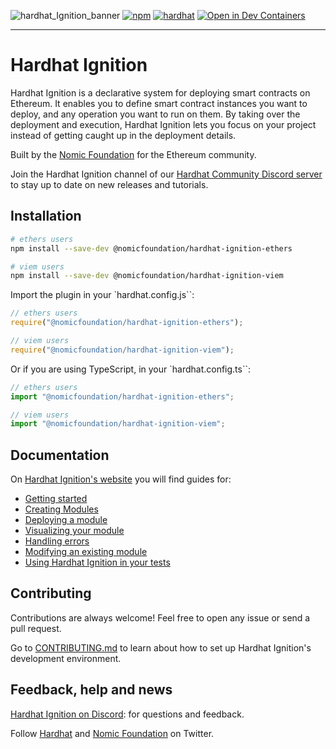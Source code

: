 ![hardhat_Ignition_banner](https://github.com/NomicFoundation/hardhat-ignition/assets/24030/cc73227b-8791-4bb3-bc9a-a39be69d215f) [![npm](https://img.shields.io/npm/v/@nomicfoundation/hardhat-ignition.svg)](https://www.npmjs.com/package/@nomicfoundation/hardhat-ignition) [![hardhat](https://hardhat.org/buidler-plugin-badge.svg?1)](https://hardhat.org) [![Open in Dev Containers](https://img.shields.io/static/v1?label=Dev%20Containers&message=Open&color=blue&logo=visualstudiocode)](https://vscode.dev/redirect?url=vscode://ms-vscode-remote.remote-containers/cloneInVolume?url=https://github.com/NomicFoundation/hardhat-ignition.git)

---

# Hardhat Ignition

Hardhat Ignition is a declarative system for deploying smart contracts on Ethereum. It enables you to define smart contract instances you want to deploy, and any operation you want to run on them. By taking over the deployment and execution, Hardhat Ignition lets you focus on your project instead of getting caught up in the deployment details.

Built by the [Nomic Foundation](https://nomic.foundation/) for the Ethereum community.

Join the Hardhat Ignition channel of our [Hardhat Community Discord server](https://hardhat.org/ignition-discord) to stay up to date on new releases and tutorials.

## Installation

```bash
# ethers users
npm install --save-dev @nomicfoundation/hardhat-ignition-ethers

# viem users
npm install --save-dev @nomicfoundation/hardhat-ignition-viem
```

Import the plugin in your `hardhat.config.js``:

```js
// ethers users
require("@nomicfoundation/hardhat-ignition-ethers");

// viem users
require("@nomicfoundation/hardhat-ignition-viem");
```

Or if you are using TypeScript, in your `hardhat.config.ts``:

```js
// ethers users
import "@nomicfoundation/hardhat-ignition-ethers";

// viem users
import "@nomicfoundation/hardhat-ignition-viem";
```

## Documentation

On [Hardhat Ignition's website](https://hardhat.org/ignition) you will find guides for:

- [Getting started](https://hardhat.org/ignition/docs/getting-started)
- [Creating Modules](https://hardhat.org/ignition/docs/guides/creating-modules)
- [Deploying a module](https://hardhat.org/ignition/docs/guides/deploy)
- [Visualizing your module](https://hardhat.org/ignition/docs/guides/visualize)
- [Handling errors](https://hardhat.org/ignition/docs/guides/error-handling)
- [Modifying an existing module](https://hardhat.org/ignition/docs/guides/modifications)
- [Using Hardhat Ignition in your tests](https://hardhat.org/ignition/docs/guides/tests)

## Contributing

Contributions are always welcome! Feel free to open any issue or send a pull request.

Go to [CONTRIBUTING.md](https://github.com/NomicFoundation/hardhat-ignition/blob/main/CONTRIBUTING.md) to learn about how to set up Hardhat Ignition's development environment.

## Feedback, help and news

[Hardhat Ignition on Discord](https://hardhat.org/ignition-discord): for questions and feedback.

Follow [Hardhat](https://twitter.com/HardhatHQ) and [Nomic Foundation](https://twitter.com/NomicFoundation) on Twitter.
